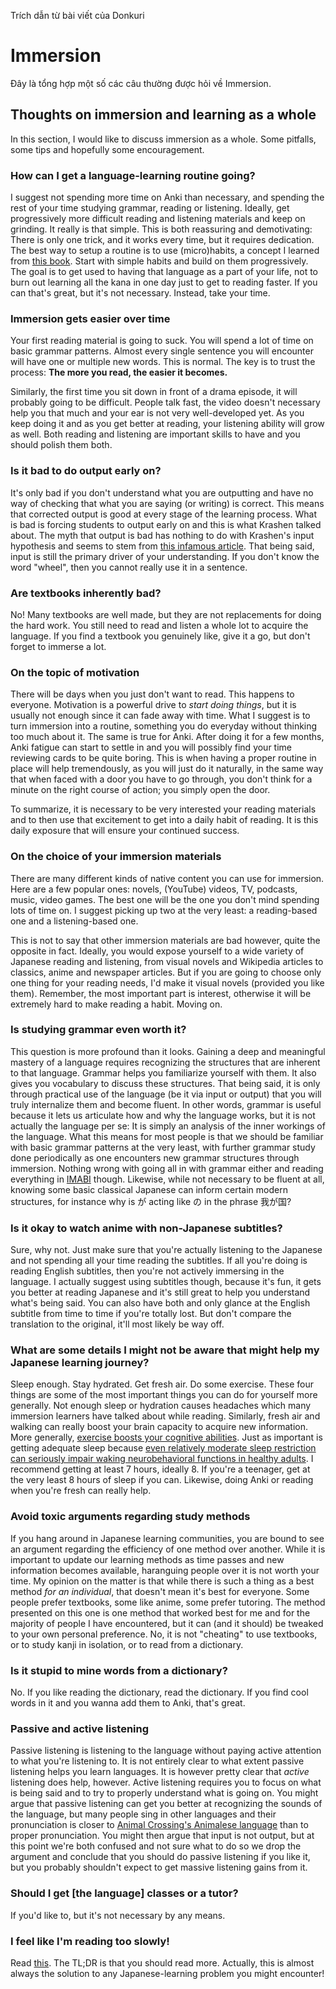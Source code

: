 Trích dẫn từ bài viết của Donkuri

# Immersion

Đây là tổng hợp một số các câu thường được hỏi về Immersion.

## Thoughts on immersion and learning as a whole

In this section, I would like to discuss immersion as a whole. Some pitfalls, some tips and hopefully some encouragement.

### How can I get a language-learning routine going?

I suggest not spending more time on Anki than necessary, and spending the rest of your time studying grammar, reading or listening. Ideally, get progressively more difficult reading and listening materials and keep on grinding. It really is that simple. This is both reassuring and demotivating: There is only one trick, and it works every time, but it requires dedication. The best way to setup a routine is to use (micro)habits, a concept I learned from [this book](https://www.goodhabitsbadhabits.com/). Start with simple habits and build on them progressively. The goal is to get used to having that language as a part of your life, not to burn out learning all the kana in one day just to get to reading faster. If you can that's great, but it's not necessary. Instead, take your time.

### Immersion gets easier over time

Your first reading material is going to suck. You will spend a lot of time on basic grammar patterns. Almost every single sentence you will encounter will have one or multiple new words. This is normal. The key is to trust the process: **The more you read, the easier it becomes.**

Similarly, the first time you sit down in front of a drama episode, it will probably going to be difficult. People talk fast, the video doesn't necessary help you that much and your ear is not very well-developed yet. As you keep doing it and as you get better at reading, your listening ability will grow as well. Both reading and listening are important skills to have and you should polish them both.

### Is it bad to do output early on?

It's only bad if you don't understand what you are outputting and have no way of checking that what you are saying (or writing) is correct. This means that corrected output is good at every stage of the learning process. What is bad is forcing students to output early on and this is what Krashen talked about. The myth that output is bad has nothing to do with Krashen's input hypothesis and seems to stem from [this infamous article](https://www.antimoon.com/how/mistakes-damage.htm). That being said, input is still the primary driver of your understanding. If you don't know the word "wheel", then you cannot really use it in a sentence.

### Are textbooks inherently bad?

No! Many textbooks are well made, but they are not replacements for doing the hard work. You still need to read and listen a whole lot to acquire the language. If you find a textbook you genuinely like, give it a go, but don't forget to immerse a lot. 

### On the topic of motivation

There will be days when you just don't want to read. This happens to everyone. Motivation is a powerful drive to _start doing things_, but it is usually not enough since it can fade away with time. What I suggest is to turn immersion into a routine, something you do everyday without thinking too much about it. The same is true for Anki. After doing it for a few months, Anki fatigue can start to settle in and you will possibly find your time reviewing cards to be quite boring. This is when having a proper routine in place will help tremendously, as you will just do it naturally, in the same way that when faced with a door you have to go through, you don't think for a minute on the right course of action; you simply open the door.

To summarize, it is necessary to be very interested your reading materials and to then use that excitement to get into a daily habit of reading. It is this daily exposure that will ensure your continued success.

### On the choice of your immersion materials

There are many different kinds of native content you can use for immersion. Here are a few popular ones: novels, (YouTube) videos, TV, podcasts, music, video games. The best one will be the one you don't mind spending lots of time on. I suggest picking up two at the very least: a reading-based one and a listening-based one. 

This is not to say that other immersion materials are bad however, quite the opposite in fact. Ideally, you would expose yourself to a wide variety of Japanese reading and listening, from visual novels and Wikipedia articles to classics, anime and newspaper articles. But if you are going to choose only one thing for your reading needs, I'd make it visual novels (provided you like them). Remember, the most important part is interest, otherwise it will be extremely hard to make reading a habit. Moving on.

### Is studying grammar even worth it?

This question is more profound than it looks. Gaining a deep and meaningful mastery of a language requires recognizing the structures that are inherent to that language. Grammar helps you familiarize yourself with them. It also gives you vocabulary to discuss these structures. That being said, it is only through practical use of the language (be it via input or output) that you will truly internalize them and become fluent. In other words, grammar is useful because it lets us articulate how and why the language works, but it is not actually the language per se: It is simply an analysis of the inner workings of the language. What this means for most people is that we should be familiar with basic grammar patterns at the very least, with further grammar study done periodically as one encounters new grammar structures through immersion. Nothing wrong with going all in with grammar either and reading everything in [IMABI](https://www.imabi.org) though. Likewise, while not necessary to be fluent at all, knowing some basic classical Japanese can inform certain modern structures, for instance why is が acting like の in the phrase 我が国?

### Is it okay to watch anime with non-Japanese subtitles?

Sure, why not. Just make sure that you're actually listening to the Japanese and not spending all your time reading the subtitles. If all you're doing is reading English subtitles, then you're not actively immersing in the language. I actually suggest using subtitles though, because it's fun, it gets you better at reading Japanese and it's still great to help you understand what's being said. You can also have both and only glance at the English subtitle from time to time if you're totally lost. But don't compare the translation to the original, it'll most likely be way off.

### What are some details I might not be aware that might help my Japanese learning journey?

Sleep enough. Stay hydrated. Get fresh air. Do some exercise. These four things are some of the most important things you can do for yourself more generally. Not enough sleep or hydration causes headaches which many immersion learners have talked about while reading. Similarly, fresh air and walking can really boost your brain capacity to acquire new information. More generally, [exercise boosts your cognitive abilities](https://pubmed.ncbi.nlm.nih.gov/28666827/). Just as important is getting adequate sleep because [even relatively moderate sleep restriction can seriously impair waking neurobehavioral functions in healthy adults](https://pubmed.ncbi.nlm.nih.gov/12683469/). I recommend getting at least 7 hours, ideally 8. If you're a teenager, get at the very least 8 hours of sleep if you can. Likewise, doing Anki or reading when you're fresh can really help.

### Avoid toxic arguments regarding study methods

If you hang around in Japanese learning communities, you are bound to see an argument regarding the efficiency of one method over another. While it is important to update our learning methods as time passes and new information becomes available, haranguing people over it is not worth your time. My opinion on the matter is that while there is such a thing as a best method _for an individual_, that doesn't mean it's best for everyone. Some people prefer textbooks, some like anime, some prefer tutoring. The method presented on this one is one method that worked best for me and for the majority of people I have encountered, but it can (and it should) be tweaked to your own personal preference. No, it is not "cheating" to use textbooks, or to study kanji in isolation, or to read from a dictionary.

### Is it stupid to mine words from a dictionary?

No. If you like reading the dictionary, read the dictionary. If you find cool words in it and you wanna add them to Anki, that's great.

### Passive and active listening

Passive listening is listening to the language without paying active attention to what you're listening to. It is not entirely clear to what extent passive listening helps you learn languages. It is however pretty clear that _active_ listening does help, however. Active listening requires you to focus on what is being said and to try to properly understand what is going on. You might argue that passive listening can get you better at recognizing the sounds of the language, but many people sing in other languages and their pronunciation is closer to [Animal Crossing's Animalese language](https://www.youtube.com/watch?v=IKMjg2fEGgE) than to proper pronunciation. You might then argue that input is not output, but at this point we're both confused and not sure what to do so we drop the argument and conclude that you should do passive listening if you like it, but you probably shouldn't expect to get massive listening gains from it.

### Should I get [the language] classes or a tutor?

If you'd like to, but it's not necessary by any means. 

### I feel like I'm reading too slowly!

Read [this](https://learnjapanese.moe/readingtips/#reading-speed-tips-and-tricks). The TL;DR is that you should read more. Actually, this is almost always the solution to any Japanese-learning problem you might encounter!